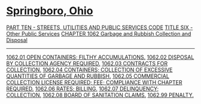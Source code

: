[Springboro, Ohio](indexee20.html)
==================================

[PART TEN - STREETS, UTILITIES AND PUBLIC SERVICES CODE](407fa412.html)
[TITLE SIX - Other Public Services](45a2a412.html) [CHAPTER 1062 Garbage
and Rubbish Collection and Disposal](45cba412.html)

* * * * *

[1062.01 OPEN CONTAINERS; FILTHY ACCUMULATIONS.](45e2a412.html) [1062.02
DISPOSAL BY COLLECTION AGENCY REQUIRED.](45e5a412.html) [1062.03
CONTRACTS FOR COLLECTION.](45eda412.html) [1062.04 CONTAINERS;
COLLECTION OF EXCESSIVE QUANTITIES OF GARBAGE AND
RUBBISH.](45f1a412.html) [1062.05 COMMERCIAL COLLECTION LICENSE
REQUIRED; FEE; COMPLIANCE WITH CHAPTER REQUIRED.](45f5a412.html)
[1062.06 RATES; BILLING.](45f9a412.html) [1062.07 DELINQUENCY;
COLLECTION.](4601a412.html) [1062.08 BOARD OF SANITATION
CLAIMS.](4605a412.html) [1062.99 PENALTY.](460ca412.html)

